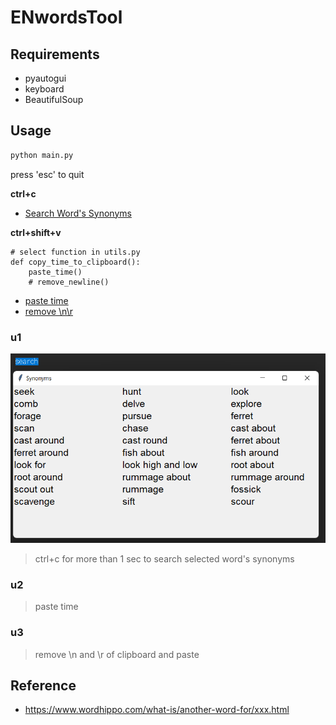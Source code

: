# ENwordsTool

## Requirements

- pyautogui
- keyboard
- BeautifulSoup

## Usage

```bash
python main.py
```

press 'esc' to quit

**ctrl+c**
- [Search Word's Synonyms](#u1)

**ctrl+shift+v**
```
# select function in utils.py
def copy_time_to_clipboard():
    paste_time()
    # remove_newline()
```

- [paste time](#u2)
- [remove \n\r](#u3)

### u1

![search_sample](img/sample.png)

> ctrl+c for more than 1 sec to search selected word's synonyms

### u2

> paste time

### u3

> remove \n and \r of clipboard and paste

## Reference

- https://www.wordhippo.com/what-is/another-word-for/xxx.html